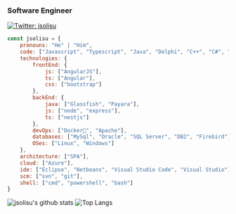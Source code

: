 ### Software Engineer

[![Twitter: jsolisu](https://img.shields.io/twitter/follow/jsolisu?style=social)](https://twitter.com/jsolisu)

```javascript
const jsolisu = {
    pronouns: "He" | "Him",
    code: ["Javascript", "Typescript", "Java", "Delphi", "C++", "C#", "Python", "Bash"],
    technologies: {
        frontEnd: {
            js: ["AngularJS"],
            ts: ["Angular"],
            css: ["bootstrap"]
        },
        backEnd: {
            java: ["Glassfish", "Payara"],
            js: ["node", "express"],
            ts: ["nestjs"]
        },
        devOps: ["Docker🐳", "Apache"],
        databases: ["MySql", "Oracle", "SQL Server", "DB2", "Firebird"],
        OSes: ["Linux", "Windows"]
    },
    architecture: ["SPA"],
    cloud: ["Azure"],
    ide: ["Eclipse", "Netbeans", "Visual Studio Code", "Visual Studio"],
    scm: ["svn", "git"],
    shell: ["cmd", "powershell", "bash"]
}
```
![jsolisu's github stats](https://github-readme-stats.vercel.app/api?username=jsolisu&count_private=true&show_icons=true&theme=dark)
![Top Langs](https://github-readme-stats.vercel.app/api/top-langs/?username=jsolisu&hide=makefile,perl&theme=dark)

<!--
**jsolisu/jsolisu** is a ✨ _special_ ✨ repository because its `README.md` (this file) appears on your GitHub profile.

Here are some ideas to get you started:

- 🔭 I’m currently working on ...
- 🌱 I’m currently learning ...
- 👯 I’m looking to collaborate on ...
- 🤔 I’m looking for help with ...
- 💬 Ask me about ...
- 📫 How to reach me: ...
- 😄 Pronouns: ...
- ⚡ Fun fact: ...
-->
